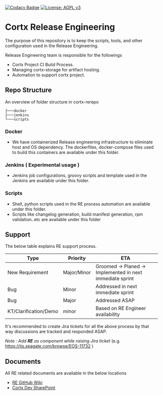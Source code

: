 [![Codacy Badge](https://app.codacy.com/project/badge/Grade/edb2670e6aa24aeb899c496c15b596c9)](https://www.codacy.com?utm_source=github.com&amp;utm_medium=referral&amp;utm_content=Seagate/cortx-re&amp;utm_campaign=Badge_Grade) [![License: AGPL v3](https://img.shields.io/badge/License-AGPL%20v3-blue.svg)](https://github.com/Seagate/cortx-re/blob/main/LICENSE)

# Cortx Release Engineering
The purpose of this repository is to keep the scripts, tools, and other configuration used in the Release Engineering. 

Release Engineering team is responsible for the followings

-   Cortx Project CI Build Process.
-   Managing cortx-storage for artifact hosting.
-   Automation to support cortx project.

## Repo Structure

An overview of folder structure in cortx-rerepo
```console
├───docker
├───jenkins
└───scripts
```
### Docker
-   We have containerized Release engineering infrastructure to eliminate host and OS dependency. The dockerfiles, docker-compose files used to build this containers are available under this folder.

### Jenkins ( Experimental usage )
-   Jenkins job configurations, groovy scripts and template used in the Jenkins are available under this folder.

### Scripts
-   Shell, python scripts used in the RE process automation are available under this folder.
-   Scripts like changelog generation, build manifest generation, rpm validation..etc  are available under this folder

## Support
The below table explains  RE support process.

| Type                      |  Priority     | ETA                                                       |
|---------------------------|---------------|-----------------------------------------------------------|
| New Requirement           | Major/Minor   | Groomed -> Planed -> Implemented in next immediate sprint |
| Bug                       | Minor         | Addressed in next immediate sprint                        |
| Bug                       | Major         | Addressed ASAP                                            |
| KT/Clarification/Demo     | minor         | Based on RE Engineer availability                         |

It's recommended to create Jira tickets for all the above process by that way discussions are tracked and responded ASAP.

_Note : Add **RE** as component while raising Jira ticket_ (e.g. https://jts.seagate.com/browse/EOS-11732 )

## Documents 

All RE related documents are available in the below locations
-   [RE GitHub Wiki](https://github.com/Seagate/cortx-re/wiki)
-   [Cortx Dev SharePoint](https://seagatetechnology.sharepoint.com/:f:/r/sites/gteamdrv1/tdrive1224/Shared%20Documents/Components/Release%20Engineering/Documentation?csf=1&web=1&e=LdXiz4)
